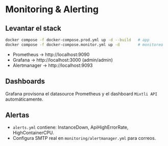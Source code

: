 # Monitoring & Alerting

## Levantar el stack
```bash
docker compose -f docker-compose.prod.yml up -d --build   # app
docker compose -f docker-compose.monitor.yml up -d        # monitoreo
```
- Prometheus → http://localhost:9090
- Grafana → http://localhost:3000 (admin/admin)
- Alertmanager → http://localhost:9093

## Dashboards
Grafana provisona el datasource Prometheus y el dashboard `Mixtli API` automáticamente.

## Alertas
- `alerts.yml` contiene: InstanceDown, ApiHighErrorRate, HighContainerCPU.
- Configura SMTP real en `monitoring/alertmanager.yml` para correos.
